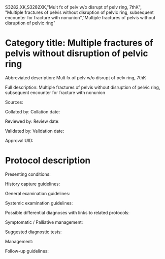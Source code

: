 S3282,XK,S3282XK,"Mult fx of pelv w/o disrupt of pelv ring, 7thK", "Multiple fractures of pelvis without disruption of pelvic ring, subsequent encounter for fracture with nonunion","Multiple fractures of pelvis without disruption of pelvic ring"
# Category title: Multiple fractures of pelvis without disruption of pelvic ring

Abbreviated description: Mult fx of pelv w/o disrupt of pelv ring, 7thK

Full description: Multiple fractures of pelvis without disruption of pelvic ring, subsequent encounter for fracture with nonunion

Sources:

Collated by:
Collation date:

Reviewed by:
Review date:

Validated by:
Validation date:

Approval UID:

# Protocol description

Presenting conditions:

History capture guidelines:

General examination guidelines:

Systemic examination guidelines:

Possible differential diagnoses with links to related protocols:

Symptomatic / Palliative management:

Suggested diagnostic tests:

Management:

Follow-up guidelines:
